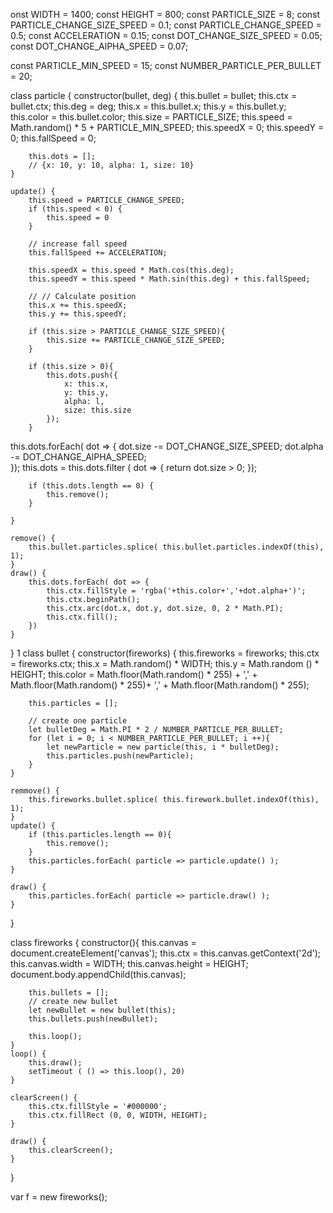 onst WIDTH = 1400;
const HEIGHT = 800;
const PARTICLE_SIZE = 8;
const PARTICLE_CHANGE_SIZE_SPEED = 0.1;
const PARTICLE_CHANGE_SPEED = 0.5;
const ACCELERATION = 0.15;
const DOT_CHANGE_SIZE_SPEED = 0.05;
const DOT_CHANGE_AlPHA_SPEED = 0.07;

const PARTICLE_MIN_SPEED = 15;
const NUMBER_PARTICLE_PER_BULLET = 20;

class particle {
    constructor(bullet, deg) {
        this.bullet = bullet;
        this.ctx = bullet.ctx;
        this.deg = deg;
        this.x = this.bullet.x;
        this.y = this.bullet.y;
        this.color = this.bullet.color;
        this.size = PARTICLE_SIZE;
        this.speed = Math.random() * 5 + PARTICLE_MIN_SPEED;
        this.speedX = 0;
        this.speedY = 0;
        this.fallSpeed = 0;

        this.dots = [];
        // {x: 10, y: 10, alpha: 1, size: 10}
    }
    
    update() {
        this.speed = PARTICLE_CHANGE_SPEED;
        if (this.speed < 0) {
            this.speed = 0
        }
        
        // increase fall speed
        this.fallSpeed += ACCELERATION;

        this.speedX = this.speed * Math.cos(this.deg);
        this.speedY = this.speed * Math.sin(this.deg) + this.fallSpeed;

        // // Calculate position
        this.x += this.speedX;
        this.y += this.speedY;

        if (this.size > PARTICLE_CHANGE_SIZE_SPEED){
            this.size += PARTICLE_CHANGE_SIZE_SPEED;
        }
    
        if (this.size > 0){
            this.dots.push({
                x: this.x,
                y: this.y,
                alpha: l,
                size: this.size
            });
        }
this.dots.forEach( dot => {
          dot.size -= DOT_CHANGE_SIZE_SPEED;
          dot.alpha -= DOT_CHANGE_AlPHA_SPEED;  
        });
        this.dots = this.dots.filter ( dot => {
            return dot.size > 0;
        });
        
        if (this.dots.length == 0) {
            this.remove();
        }

    }

    remove() {
        this.bullet.particles.splice( this.bullet.particles.indexOf(this), 1);
    }
    draw() {
        this.dots.forEach( dot => {
            this.ctx.fillStyle = 'rgba('+this.color+','+dot.alpha+')';
            this.ctx.beginPath();
            this.ctx.arc(dot.x, dot.y, dot.size, 0, 2 * Math.PI);
            this.ctx.fill();
        })
    }
}
1
class bullet {
    constructor(fireworks) {
        this.fireworks = fireworks;
        this.ctx = fireworks.ctx;
        this.x = Math.random() * WIDTH;
        this.y = Math.random () * HEIGHT;
        this.color = Math.floor(Math.random() * 255) + ',' +
                    Math.floor(Math.random() * 255)+ ',' +
                    Math.floor(Math.random() * 255);

        this.particles = [];

        // create one particle
        let bulletDeg = Math.PI * 2 / NUMBER_PARTICLE_PER_BULLET;
        for (let i = 0; i < NUMBER_PARTICLE_PER_BULLET; i ++){
            let newParticle = new particle(this, i * bulletDeg);
            this.particles.push(newParticle);
        }
    }
    
    remmove() {
        this.fireworks.bullet.splice( this.firework.bullet.indexOf(this), 1);
    }
    update() {
        if (this.particles.length == 0){
            this.remove();
        }
        this.particles.forEach( particle => particle.update() );
    }

    draw() {
        this.particles.forEach( particle => particle.draw() );
    }
}


class fireworks {
    constructor(){
        this.canvas = document.createElement('canvas');
        this.ctx = this.canvas.getContext('2d');
        this.canvas.width = WIDTH;
        this.canvas.height = HEIGHT;
        document.body.appendChild(this.canvas);

        this.bullets = [];
        // create new bullet
        let newBullet = new bullet(this);
        this.bullets.push(newBullet);

        this.loop();
    }
    loop() {
        this.draw();
        setTimeout ( () => this.loop(), 20)
    }

    clearScreen() {
        this.ctx.fillStyle = '#000000';
        this.ctx.fillRect (0, 0, WIDTH, HEIGHT);
    }
    
    draw() {
        this.clearScreen();
    }
} 

var f = new fireworks();

